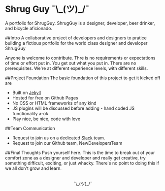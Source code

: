 # Shrug Guy ¯\\\_(ツ)_/¯
A portfolio for ShrugGuy. ShrugGuy is a designer, developer, beer drinker, and bicycle aficionado.


##Intro
A collaborative project of developers and designers to pratice building a fictious portfolio for the world class designer and developer ShrugGuy

Anyone is welcome to contribute. Thre is no requirements or expectations of time or effort put in. You get out what you put in. There are no prerequisites. We're at different experience levels, with different skills.

##Project Foundation
The basic foundation of this project to get it kicked off are
* Built on [Jekyll](https://jekyllrb.com/)
* Hosted for free on Github Pages
* No CSS or HTML frameworks of any kind
* JS plugins will be discussed before adding - hand coded JS functionality a-ok
* Play nice, be nice, code with love

##Team Communication
* Request to join us on a dedicated [Slack](https://slack.com/) team.
* Request to join our Github team, NewDevelopersTeam

##Final Thoughts
Push yourself here. This is the time to break out of your comfort zone as a designer and developer and really get creative, try something difficult, exciting, or just whacky. There's no point to doing this if we all don't grow and learn.
<br>
<br>
<p align="center">¯\_(ツ)_/¯</p>
